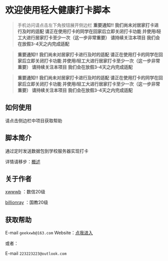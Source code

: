 # 欢迎使用轻大健康打卡脚本
>手机访问请点击左下角按钮展开侧边栏
> **重要通知!! 我们尚未对居家打卡进行及时的适配 请正在使用打卡的同学在回家后立即关闭打卡功能 并使用i轻工大进行居家打卡至少一次（这一步非常重要） 请持续关注本项目 我们会在放假3-4天之内完成适配**

> **重要通知!! 我们尚未对居家打卡进行及时的适配 请正在使用打卡的同学在回家后立即关闭打卡功能 并使用i轻工大进行居家打卡至少一次（这一步非常重要） 请持续关注本项目 我们会在放假3-4天之内完成适配**

> **重要通知!! 我们尚未对居家打卡进行及时的适配 请正在使用打卡的同学在回家后立即关闭打卡功能 并使用i轻工大进行居家打卡至少一次（这一步非常重要） 请持续关注本项目 我们会在放假3-4天之内完成适配**
## 如何使用
请点击侧边栏中项目获取帮助
## 脚本简介

通过定时发送数据包到学校服务器实现打卡

详情请移步：[概述](https://daka.xwwwb.com/#/index)

## 关于作者

[xwwwb](https://github.com/xwwwb) ：数信20级

[billionray](https://github.com/billionray) ：国教20级


## 获取帮助

E-mail `geekxwb@163.com`
Website：<a target=_blank href="https://www.xwwwb.com/">点我进入</a>

或者：

E-mail `223223223@outlook.com`
